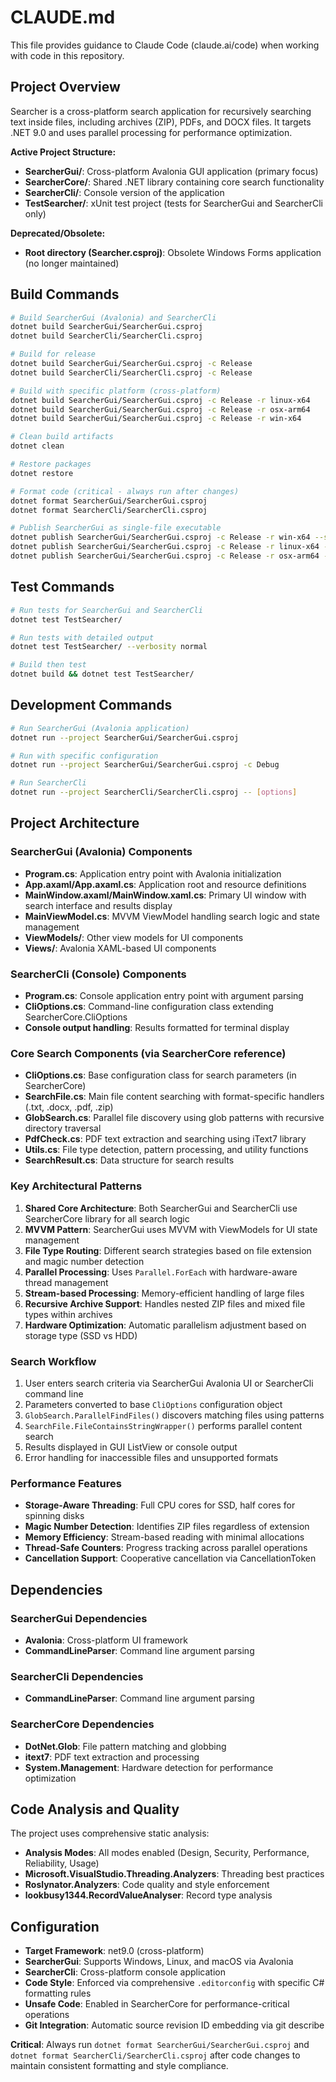 # CLAUDE.md

This file provides guidance to Claude Code (claude.ai/code) when working with code in this repository.

## Project Overview

Searcher is a cross-platform search application for recursively searching text inside files, including archives (ZIP), PDFs, and DOCX files. It targets .NET 9.0 and uses parallel processing for performance optimization.

**Active Project Structure:**
- **SearcherGui/**: Cross-platform Avalonia GUI application (primary focus)
- **SearcherCore/**: Shared .NET library containing core search functionality
- **SearcherCli/**: Console version of the application
- **TestSearcher/**: xUnit test project (tests for SearcherGui and SearcherCli only)

**Deprecated/Obsolete:**
- **Root directory (Searcher.csproj)**: Obsolete Windows Forms application (no longer maintained)

## Build Commands

```bash
# Build SearcherGui (Avalonia) and SearcherCli
dotnet build SearcherGui/SearcherGui.csproj
dotnet build SearcherCli/SearcherCli.csproj

# Build for release
dotnet build SearcherGui/SearcherGui.csproj -c Release
dotnet build SearcherCli/SearcherCli.csproj -c Release

# Build with specific platform (cross-platform)
dotnet build SearcherGui/SearcherGui.csproj -c Release -r linux-x64
dotnet build SearcherGui/SearcherGui.csproj -c Release -r osx-arm64
dotnet build SearcherGui/SearcherGui.csproj -c Release -r win-x64

# Clean build artifacts
dotnet clean

# Restore packages
dotnet restore

# Format code (critical - always run after changes)
dotnet format SearcherGui/SearcherGui.csproj
dotnet format SearcherCli/SearcherCli.csproj

# Publish SearcherGui as single-file executable
dotnet publish SearcherGui/SearcherGui.csproj -c Release -r win-x64 --self-contained false /p:PublishSingleFile=true
dotnet publish SearcherGui/SearcherGui.csproj -c Release -r linux-x64 --self-contained false /p:PublishSingleFile=true
dotnet publish SearcherGui/SearcherGui.csproj -c Release -r osx-arm64 --self-contained false /p:PublishSingleFile=true
```

## Test Commands

```bash
# Run tests for SearcherGui and SearcherCli
dotnet test TestSearcher/

# Run tests with detailed output
dotnet test TestSearcher/ --verbosity normal

# Build then test
dotnet build && dotnet test TestSearcher/
```

## Development Commands

```bash
# Run SearcherGui (Avalonia application)
dotnet run --project SearcherGui/SearcherGui.csproj

# Run with specific configuration
dotnet run --project SearcherGui/SearcherGui.csproj -c Debug

# Run SearcherCli
dotnet run --project SearcherCli/SearcherCli.csproj -- [options]
```

## Project Architecture

### SearcherGui (Avalonia) Components

- **Program.cs**: Application entry point with Avalonia initialization
- **App.axaml/App.axaml.cs**: Application root and resource definitions
- **MainWindow.axaml/MainWindow.xaml.cs**: Primary UI window with search interface and results display
- **MainViewModel.cs**: MVVM ViewModel handling search logic and state management
- **ViewModels/**: Other view models for UI components
- **Views/**: Avalonia XAML-based UI components

### SearcherCli (Console) Components

- **Program.cs**: Console application entry point with argument parsing
- **CliOptions.cs**: Command-line configuration class extending SearcherCore.CliOptions
- **Console output handling**: Results formatted for terminal display

### Core Search Components (via SearcherCore reference)

- **CliOptions.cs**: Base configuration class for search parameters (in SearcherCore)
- **SearchFile.cs**: Main file content searching with format-specific handlers (.txt, .docx, .pdf, .zip)
- **GlobSearch.cs**: Parallel file discovery using glob patterns with recursive directory traversal
- **PdfCheck.cs**: PDF text extraction and searching using iText7 library
- **Utils.cs**: File type detection, pattern processing, and utility functions
- **SearchResult.cs**: Data structure for search results

### Key Architectural Patterns

1. **Shared Core Architecture**: Both SearcherGui and SearcherCli use SearcherCore library for all search logic
2. **MVVM Pattern**: SearcherGui uses MVVM with ViewModels for UI state management
3. **File Type Routing**: Different search strategies based on file extension and magic number detection
4. **Parallel Processing**: Uses `Parallel.ForEach` with hardware-aware thread management
5. **Stream-based Processing**: Memory-efficient handling of large files
6. **Recursive Archive Support**: Handles nested ZIP files and mixed file types within archives
7. **Hardware Optimization**: Automatic parallelism adjustment based on storage type (SSD vs HDD)

### Search Workflow

1. User enters search criteria via SearcherGui Avalonia UI or SearcherCli command line
2. Parameters converted to base `CliOptions` configuration object
3. `GlobSearch.ParallelFindFiles()` discovers matching files using patterns
4. `SearchFile.FileContainsStringWrapper()` performs parallel content search
5. Results displayed in GUI ListView or console output
6. Error handling for inaccessible files and unsupported formats

### Performance Features

- **Storage-Aware Threading**: Full CPU cores for SSD, half cores for spinning disks
- **Magic Number Detection**: Identifies ZIP files regardless of extension
- **Memory Efficiency**: Stream-based reading with minimal allocations
- **Thread-Safe Counters**: Progress tracking across parallel operations
- **Cancellation Support**: Cooperative cancellation via CancellationToken

## Dependencies

### SearcherGui Dependencies
- **Avalonia**: Cross-platform UI framework
- **CommandLineParser**: Command line argument parsing

### SearcherCli Dependencies
- **CommandLineParser**: Command line argument parsing

### SearcherCore Dependencies
- **DotNet.Glob**: File pattern matching and globbing
- **itext7**: PDF text extraction and processing
- **System.Management**: Hardware detection for performance optimization

## Code Analysis and Quality

The project uses comprehensive static analysis:
- **Analysis Modes**: All modes enabled (Design, Security, Performance, Reliability, Usage)
- **Microsoft.VisualStudio.Threading.Analyzers**: Threading best practices
- **Roslynator.Analyzers**: Code quality and style enforcement
- **lookbusy1344.RecordValueAnalyser**: Record type analysis

## Configuration

- **Target Framework**: net9.0 (cross-platform)
- **SearcherGui**: Supports Windows, Linux, and macOS via Avalonia
- **SearcherCli**: Cross-platform console application
- **Code Style**: Enforced via comprehensive `.editorconfig` with specific C# formatting rules
- **Unsafe Code**: Enabled in SearcherCore for performance-critical operations
- **Git Integration**: Automatic source revision ID embedding via git describe

**Critical**: Always run `dotnet format SearcherGui/SearcherGui.csproj` and `dotnet format SearcherCli/SearcherCli.csproj` after code changes to maintain consistent formatting and style compliance.
